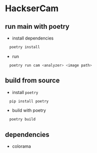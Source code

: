 # HackserCam

## run main with poetry
- install dependencies
```sh
  poetry install
```
- run
```sh
  poetry run cam <analyzer> <image path>
```

## build from source
- install `poetry`
```sh
  pip install poetry
```
- build with poetry
```sh
  poetry build
```

## dependencies
- colorama
